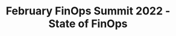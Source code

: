 ---
title: February FinOps Summit 2022 - State of FinOps
description: Over 1,000 respondents took the State of FinOps survey. Get a first look at the initial snapshot and hear a panel discussion including, Natalie Daley (HSBC), Riley Jenkins (Domo), Ashley Hromatko (Pearson) and Bailey Caldwell (McKinsey & Company) on what they mean. Also, get a first look at the US Federal Government Working Group playbook for FinOps and understand the Technical Advisory Council plans for 2022.
date-added: Feb 2022
type: Video
source: Foundation Contribution
label: 
link: https://youtu.be/7BqgTY746dI
cloud-provider: 
  - Multi-Cloud
framework-capabilities:
permalink: /resources/not-here/
weight: 30
listing: true
---